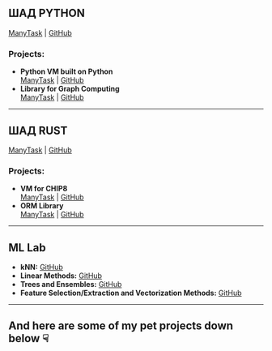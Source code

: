 ## ШАД PYTHON  
[ManyTask](https://gitlab.manytask.org/python/students-fall-2023/abuser) | [GitHub](https://github.com/48USER/YSDA-PYTHON)

### Projects:
- **Python VM built on Python**  
  [ManyTask](https://gitlab.manytask.org/python/students-fall-2023/abuser/-/tree/main/04.3.HW1/tasks/vm?ref_type=heads) | [GitHub](https://github.com/48USER/YSDA-PYTHON/tree/main/04.3.HW1/tasks/vm)
- **Library for Graph Computing**  
  [ManyTask](https://gitlab.manytask.org/python/students-fall-2023/abuser/-/tree/main/09.2.HW2/tasks/compgraph?ref_type=heads) | [GitHub](https://github.com/48USER/YSDA-RUST/tree/main/task/chip8)

---

## ШАД RUST  
[ManyTask](https://gitlab.manytask.org/rust-ysda-students-2024-fall/abuser) | [GitHub](https://github.com/48USER/YSDA-RUST)

### Projects:
- **VM for CHIP8**  
  [ManyTask](https://gitlab.manytask.org/rust-ysda-students-2024-fall/abuser/-/tree/main/task/chip8?ref_type=heads) | [GitHub](https://github.com/48USER/YSDA-RUST/tree/main/task/chip8)
- **ORM Library**  
  [ManyTask](https://gitlab.manytask.org/rust-ysda-students-2024-fall/abuser/-/tree/main/task/orm?ref_type=heads) | [GitHub](https://github.com/48USER/YSDA-RUST/tree/main/task/orm)

---

## ML Lab
- **kNN:** [GitHub](https://github.com/itmo-ml-lab-ML-course/2-knn-idzanach)
- **Linear Methods:** [GitHub](https://github.com/itmo-ml-lab-ML-course/3-linear-idzanach)
- **Trees and Ensembles:** [GitHub](https://github.com/itmo-ml-lab-ML-course/4-dt-idzanach)
- **Feature Selection/Extraction and Vectorization Methods:** [GitHub](https://github.com/itmo-ml-lab-ML-course/5-fs-idzanach/tree/main)

---

## And here are some of my pet projects down below ☟
